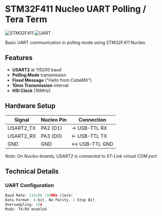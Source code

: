 # STM32F411 Nucleo UART Polling / Tera Term 

![STM32F411](https://img.shields.io/badge/STM32F411-Nucleo-blue) 
![UART](https://img.shields.io/badge/USART2-Polling_Mode-green)

Basic UART communication in polling mode using STM32F411 Nucleo.

## Features
- **USART2** at 115200 baud
- **Polling Mode** transmission
- **Fixed Message** ("Hello from CubeMX")
- **10ms Transmission** interval
- **HSI Clock** (16MHz)

## Hardware Setup
| Signal | Nucleo Pin | Connection |
|--------|------------|------------|
| USART2_TX | PA2 (D1)  | → USB-TTL RX |
| USART2_RX | PA3 (D0)  | ← USB-TTL TX |
| GND       | GND       | ↔ USB-TTL GND |

*Note: On Nucleo boards, USART2 is connected to ST-Link virtual COM port*

## Technical Details
### UART Configuration 
```c
Baud Rate: 115200 (16MHz clock)
Data Format: 8-bit, No Parity, 1 Stop Bit
Oversampling: 16x
Mode: TX/RX enabled

